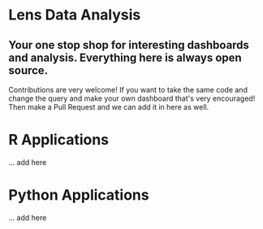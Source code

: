 # Lens Data Analysis

## Your one stop shop for interesting dashboards and analysis. Everything here is always open source.

Contributions are very welcome! If you want to take the same code and change the query and make your own dashboard that's very encouraged! Then make a Pull Request and we can add it in here as well.


# R Applications

... add here


# Python Applications

... add here

